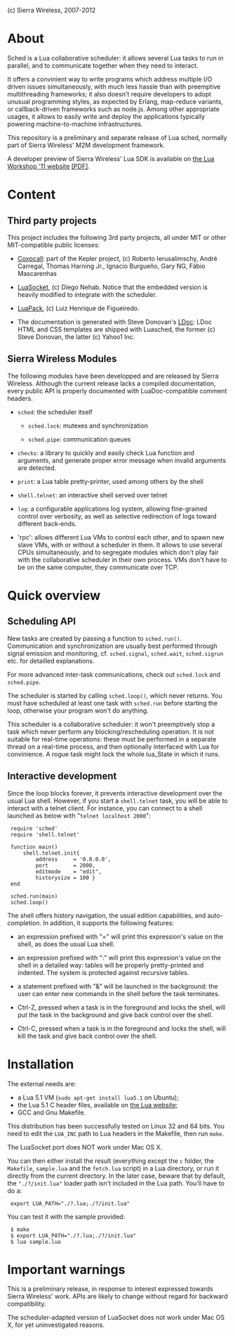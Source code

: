 (c) Sierra Wireless, 2007-2012

About
=====

Sched is a Lua collaborative scheduler: it allows several Lua tasks to
run in parallel, and to communicate together when they need to
interact.

It offers a convinient way to write programs which address multiple
I/O driven issues simultaneously, with much less hassle than with
preemptive multithreading frameworks; it also doesn't require
developers to adopt unusual programming styles, as expected by Erlang,
map-reduce variants, or callback-driven frameworks such as node.js.
Among other appropriate usages, it allows to easily write and deploy
the applications typically powering machine-to-machine
infrastructures.

This repository is a preliminary and separate release of Lua sched,
normally part of Sierra Wireless' M2M development framework.

A developer preview of Sierra Wireless' Lua SDK is available on 
[the Lua Workshop '11 website](http://www.lua.org/wshop11.html)
[[PDF]](http://www.lua.org/wshop11/m2m-embedded-development-with-lua.pdf).


Content
=======

Third party projects
--------------------

This project includes the following 3rd party projects, all under MIT
or other MIT-compatible public licenses:

- [Coxpcall](http://coxpcall.luaforge.net/): part of the Kepler
  project, (c) Roberto Ierusalimschy, André Carregal, Thomas Harning
  Jr., Ignacio Burgueño, Gary NG, Fábio Mascarenhas

- [LuaSocket](http://w3.impa.br/~diego/software/luasocket/), (c)
  Diego Nehab. Notice that the embedded version is heavily modified
  to integrate with the scheduler.

- [LuaPack](http://www.tecgraf.puc-rio.br/~lhf/ftp/lua/), (c) Luiz
  Henrique de Figueiredo.

- The documentation is generated with Steve Donovan's
  [LDoc](http://github.com/stevedonovan/LDoc): LDoc HTML and CSS
  templates are shipped with Luasched, the former (c) Steve Donovan,
  the latter (c) Yahoo1 Inc.


Sierra Wireless Modules
-----------------------

The following modules have been developped and are released by Sierra
Wireless. Although the current release lacks a compiled documentation,
every public API is properly documented with LuaDoc-compatible comment
headers.

- `sched`: the scheduler itself

  - `sched.lock`: mutexes and synchronization

  - `sched.pipe`: communication queues

- `checks`: a library to quickly and easily check Lua function and arguments,
   and generate proper error message when invalid arguments are detected.

- `print`: a Lua table pretty-printer, used among others by the shell

- `shell.telnet`: an interactive shell served over telnet

- `log`: a configurable applications log system, allowing fine-grained
  control over verbosity, as well as selective redirection of logs
  toward different back-ends.

- 'rpc': allows different Lua VMs to control each other, and to spawn new
  slave VMs, with or without a scheduler in them. It allows to use several
  CPUs simultaneously, and to segregate modules which don't play fair with
  the collaborative scheduler in their own process. VMs don't have to be
  on the same computer, they communicate over TCP.

Quick overview
==============

Scheduling API
--------------

New tasks are created by passing a function to `sched.run()`.
Communication and synchronization are usually best performed through
signal emission and monitoring, cf. `sched.signal`, `sched.wait`,
`sched.sigrun` etc. for detailled explanations.

For more advanced inter-task communications, check out `sched.lock`
and `sched.pipe`.

The scheduler is started by calling `sched.loop()`, which never
returns. You must have scheduled at least one task with `sched.run`
before starting the loop, otherwise your program won't do anything.

This scheduler is a collaborative scheduler: it won't preemptively
stop a task which never perform any blocking/rescheduling
operation. It is not suitable for real-time operations: these must be
performed in a separate thread on a real-time process, and then
optionally interfaced with Lua for convinience. A rogue task might
lock the whole lua_State in which it runs.


Interactive development
-----------------------

Since the loop blocks forever, it prevents interactive development
over the usual Lua shell. However, if you start a `shell.telnet` task,
you will be able to interact with a telnet client. For instance, you
can connect to a shell launched as below with "`telnet localhost
2000`":

     require 'sched'
     require 'shell.telnet'

     function main()
         shell.telnet.init{
             address     = '0.0.0.0', 
             port        = 2000,
             editmode    = "edit",
             historysize = 100 }
     end

     sched.run(main)
     sched.loop()

The shell offers history navigation, the usual edition capabilities,
and auto-completion. In addition, it supports the following features:

* an expression prefixed with "=" will print this expression's value
  on the shell, as does the usual Lua shell.

* an expression prefixed with ":" will print this expression's value
  on the shell in a detailed way: tables will be properly
  pretty-printed and indented. The system is protected against
  recursive tables.

* a statement prefixed with "&" will be launched in the background:
  the user can enter new commands in the shell before the task
  terminates.

* Ctrl-Z, pressed when a task is in the foreground and locks the
  shell, will put the task in the background and give back control
  over the shell.

* Ctrl-C, pressed when a task is in the foreground and locks the
  shell, will kill the task and give back control over the shell.

Installation
============

The external needs are:

* a Lua 5.1 VM (`sudo apt-get install lua5.1` on Ubuntu);
* the Lua 5.1 C header files, available on
  [the Lua website](http://www.lua.org/versions.html#5.1);
* GCC and Gnu Makefile.

This distribution has been successfully tested on Linux 32 and 64
bits. You need to edit the `LUA_INC` path to Lua headers in the
Makefile, then run `make`.

The LuaSocket port does NOT work under Mac OS X.

You can then either install the result (everything except the `c`
folder, the `Makefile`, `sample.lua` and the `fetch.lua` script) in a
Lua directory, or run it directly from the current directory. In the
later case, beware that by default, the `"./?/init.lua"` loader path
isn't included in the Lua path. You'll have to do a:

     export LUA_PATH="./?.lua;./?/init.lua"

You can test it with the sample provided:

     $ make
     $ export LUA_PATH="./?.lua;./?/init.lua"
     $ lua sample.lua


Important warnings
==================

This is a preliminary release, in response to interest expressed
towards Sierra Wireless' work. APIs are likely to change without
regard for backward compatibility.

The scheduler-adapted version of LuaSocket does not work under
Mac OS X, for yet uninvestigated reasons.

